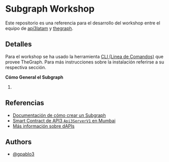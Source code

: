 
# Subgraph Workshop

Este repositorio es una referencia para el desarrollo del workshop entre el equipo de [api3latam](https://github.com/api3latam) y [thegraph](https://thegraph.com/).



## Detalles

Para el workshop se ha usado la herramienta [CLI (Linea de Comandos)](https://www.npmjs.com/package/@graphprotocol/graph-cli) que provee TheGraph. Para más instrucciones sobre la instalación referirse a su respectiva sección.

**Cómo General el Subgraph**

1.  


## Referencias

 -  [Documentación de cómo crear un Subgraph](https://thegraph.com/docs/en/developing/creating-a-subgraph/)
 - [Smart Contract de API3 `Api3ServerV1` en Mumbai](https://mumbai.polygonscan.com/address/0x3dEC619dc529363767dEe9E71d8dD1A5bc270D76#code)
 - [Más información sobre dAPIs](https://docs.api3.org/reference/dapis/understand/)
## Authors

- [@gpablo3](https://www.github.com/gpablo3)

